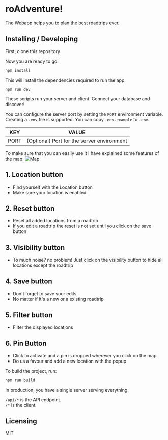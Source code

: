 # roAdventure!

The Webapp helps you to plan the best roadtrips ever. 

## Installing / Developing

First, clone this repository

Now you are ready to go:

```shell
npm install
```


This will install the dependencies required to run the app.

```shell
npm run dev
```

These scripts run your server and client. Connect your database and discover!


You can configure the server port by setting the `PORT` environment variable. Creating a `.env` file is supported. You can copy `.env.example` to `.env`.

| KEY  | VALUE                                                         |
| ---- | ------------------------------------------------------------- |
| PORT | (Optional) Port for the server environment                    |


To make sure that you can easily use it I have explained some features of the map:
![Map:](https://github.com/Philipp-Kaiser/capstone-project/blob/2e1d0943dca648ce52070862e43e304631834aae/roAdventure.png)

## 1. Location button
- Find yourself with the Location button
- Make sure your location is enabled

## 2. Reset button
- Reset all added locations from a roadtrip
- If you edit a roadtrip the reset is not set until you click on the save button

## 3. Visibility button
- To much noise? no problem! Just click on the visibility button to hide all locations except the roadtrip

## 4. Save button
- Don't forget to save your edits
- No matter if it's a new or a existing roadtrip

## 5. Filter button
- Filter the displayed locations 

## 6. Pin Button
- Click to activate and a pin is dropped wherever you click on the map
- Do us a favour and add a new location with the popup


To build the project, run:

```shell
npm run build
```

In production, you have a single server serving everything.

`/api/*` is the API endpoint.  
`/*` is the client.

## Licensing

MIT
